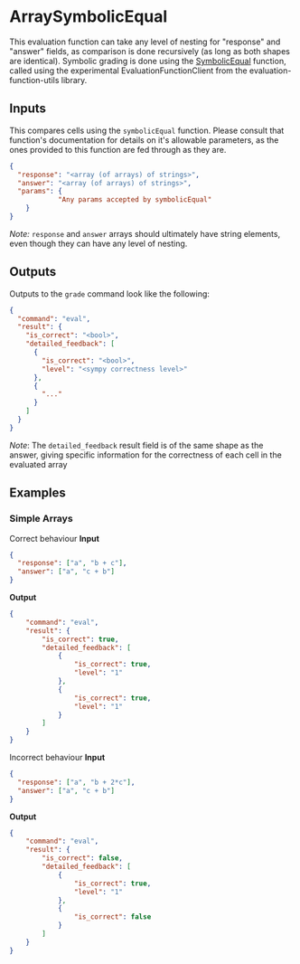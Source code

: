 # ArraySymbolicEqual

This evaluation function can take any level of nesting for "response" and "answer" fields, as comparison is done recursively (as long as both shapes are identical). Symbolic grading is done using the [SymbolicEqual](https://github.com/lambda-feedback/SymbolicEqual) function, called using the experimental EvaluationFunctionClient from the evaluation-function-utils library.

## Inputs
This compares cells using the `symbolicEqual` function. Please consult that function's documentation for details on it's allowable parameters, as the ones provided to this function are fed through as they are. 

```json
{
  "response": "<array (of arrays) of strings>",
  "answer": "<array (of arrays) of strings>",
  "params": {
			"Any params accepted by symbolicEqual"
	}
}
```

_Note:_ `response` and `answer` arrays should ultimately have string elements, even though they can have any level of nesting.

## Outputs
Outputs to the `grade` command look like the following:

```json
{
  "command": "eval",
  "result": {
    "is_correct": "<bool>",
    "detailed_feedback": [
      {
        "is_correct": "<bool>",
        "level": "<sympy correctness level>"
      },
      {
        "..."
      }
    ]
  }
}
```

*Note*: The `detailed_feedback` result field is of the same shape as the answer, giving specific information for the correctness of each cell in the evaluated array

## Examples

### Simple Arrays

Correct behaviour
**Input**
```json 
{
  "response": ["a", "b + c"],
  "answer": ["a", "c + b"]
}
```

**Output**
```json 
{
	"command": "eval",
	"result": {
		"is_correct": true,
		"detailed_feedback": [
			{
				"is_correct": true,
				"level": "1"
			},
			{
				"is_correct": true,
				"level": "1"
			}
		]
	}
}
```

Incorrect behaviour
**Input**
```json 
{
  "response": ["a", "b + 2*c"],
  "answer": ["a", "c + b"]
}
```

**Output**
```json 
{
	"command": "eval",
	"result": {
		"is_correct": false,
		"detailed_feedback": [
			{
				"is_correct": true,
				"level": "1"
			},
			{
				"is_correct": false
			}
		]
	}
}
```

